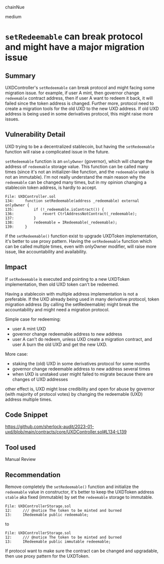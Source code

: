 chainNue

medium

# `setRedeemable` can break protocol and might have a major migration issue

## Summary
UXDController's `setRedeemable` can break protocol and might facing some migration issue. for example, if user A mint, then governor change `redeemable` contract address, then if user A want to redeem it back, it will failed since the token address is changed. Further more, protocol need to create a migration tools for the old UXD to the new UXD address. If old UXD address is being used in some derivatives protocol, this might raise more issues. 

## Vulnerability Detail
UXD trying to be a decentralized stablecoin, but having the `setRedeemable` function will raise a complicated issue in the future. 

`setRedeemable` function is an `onlyOwner` (governor), which will change the address of `redeemable` storage value. This function can be called many times (since it's not an initializer-like function, and the `redeemable` value is not an immutable). I'm not really understand the main reason why the `redeemable` can be changed many times, but in my opinion changing a stablecoin token address, is hardly to accept.

```solidity
File: UXDController.sol
134:     function setRedeemable(address _redeemable) external onlyOwner {
135:         if (!_redeemable.isContract()) {
136:             revert CtrlAddressNotContract(_redeemable);
137:         }
138:         redeemable = IRedeemable(_redeemable);
139:     }
```

if the `setRedeemable()` function exist to upgrade UXDToken implementation, it's better to use proxy pattern. Having the `setRedeemable` function which can be called multiple times, even with onlyOwner modifier, will raise more issue, like accountability and availability.  

## Impact
If `setRedeemable` is executed and pointing to a new UXDToken implementation, then old UXD token can't be redeemed.

Having a stablecoin with multiple address implementation is not a preferable. If the UXD already being used in many derivative protocol, token migration address (by calling the setRedeemable) might break the accountability and might need a migration protocol. 

Simple case for redeeming:
- user A mint UXD
- governor change redeemable address to new address
- user A can't do redeem, unless UXD create a migration contract, and user A burn the old UXD and get the new UXD.

More case:
- staking the (old) UXD in some derivatives protocol for some months
- governor change redeemable address to new address several times
- when UXD is unstaked user might failed to migrate because there are changes of UXD addresses

other effect is, UXD might lose credibility and open for abuse by governor (with majority of protocol votes) by changing the redeemable (UXD) address multiple times.

## Code Snippet

https://github.com/sherlock-audit/2023-01-uxd/blob/main/contracts/core/UXDController.sol#L134-L139

## Tool used

Manual Review

## Recommendation

Remove completely the `setRedeemable()` function and initialize the `redeemable` value in constructor, it's better to keep the UXDToken address `stable` aka fixed (immutable) by set the `redeemable` storage to immutable.

```solidity
File: UXDControllerStorage.sol
12:     /// @notice The token to be minted and burned
13:     IRedeemable public redeemable;
```
to
```solidity
File: UXDControllerStorage.sol
12:     /// @notice The token to be minted and burned
13:     IRedeemable public immutable redeemable;
```
If protocol want to make sure the contract can be changed and upgradable, then use proxy pattern for the UXDToken.
